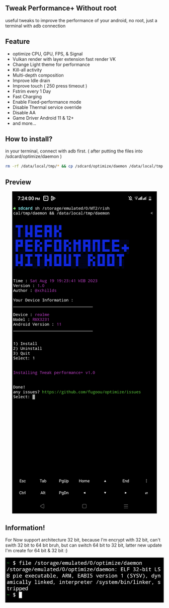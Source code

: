 ## Tweak Performance+ Without root

useful tweaks to improve the performance of your android, no root, just a terminal with adb connection

## Feature

* optimize CPU, GPU, FPS, & Signal
* Vulkan render with layer extension fast render VK
* Change Light theme for performance
* Kill-all activity
* Multi-depth composition
* Improve Idle drain
* Improve touch ( 250 press timeout )
* Fstrim every 1 Day
* Fast Charging
* Enable Fixed-performance mode
* Disable Thermal service override
* Disable AA
* Game Driver Android 11 & 12+
* and more...




## How to install?

in your terminal, connect with adb first.
( after putting the files into /sdcard/optimize/daemon )

```bash
rm -rf /data/local/tmp/* && cp /sdcard/optimize/daemon /data/local/tmp && cd /data/local/tmp && chmod a+x /data/local/tmp/daemon && ./daemon
```

## Preview

<p align="center">
  <img alig src="preview.jpg" />
</p>

## Information!
For Now support architecture 32 bit, because I'm encrypt with 32 bit, can't swith 32 bit to 64 bit bruh, but can switch 64 bit to 32 bit, latter new update I'm create for 64 bit & 32 bit :)
<p align="center">
  <img alig src="temporinfor.jpg" />
</p>
